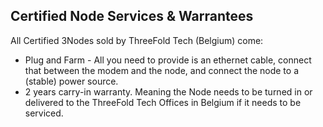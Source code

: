 ## Certified Node Services & Warrantees

All Certified 3Nodes sold by ThreeFold Tech (Belgium) come:

- Plug and Farm - All you need to provide is an ethernet cable, connect that between the modem and the node, and connect the node to a (stable) power source.
- 2 years carry-in warranty. Meaning the Node needs to be turned in or delivered to the ThreeFold Tech Offices in Belgium if it needs to be serviced.
